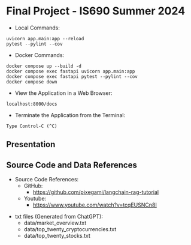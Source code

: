 # Final Project - IS690 Summer 2024

- Local Commands:
```
uvicorn app.main:app --reload
pytest --pylint --cov
```

- Docker Commands:
```
docker compose up --build -d
docker compose exec fastapi uvicorn app.main:app
docker compose exec fastapi pytest --pylint --cov
docker compose down
```

- View the Application in a Web Browser:
```
localhost:8000/docs
```

- Terminate the Application from the Terminal:
```
Type Control-C (^C)
```

## Presentation

## Source Code and Data References

- Source Code References:
    - GitHub:
        - https://github.com/pixegami/langchain-rag-tutorial
    - Youtube:
        - https://www.youtube.com/watch?v=tcqEUSNCn8I
<p>

- txt files (Generated from ChatGPT):
    - data/market_overview.txt
    - data/top_twenty_cryptocurrencies.txt
    - data/top_twenty_stocks.txt
<p>
